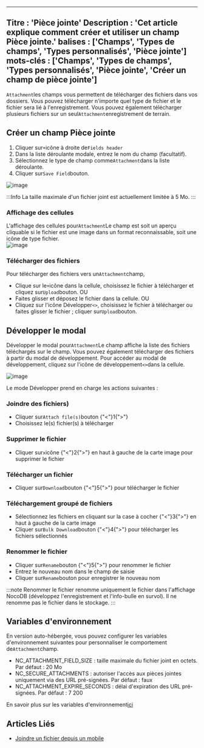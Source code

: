 ***

Titre : 'Pièce jointe'
Description : 'Cet article explique comment créer et utiliser un champ Pièce jointe.'
balises : \['Champs', 'Types de champs', 'Types personnalisés', 'Pièce jointe']
mots-clés : \['Champs', 'Types de champs', 'Types personnalisés', 'Pièce jointe', 'Créer un champ de pièce jointe']
-------------------------------------------------------------------------------------------------------------------

`Attachment`les champs vous permettent de télécharger des fichiers dans vos dossiers. Vous pouvez télécharger n'importe quel type de fichier et le fichier sera lié à l'enregistrement. Vous pouvez également télécharger plusieurs fichiers sur un seul`Attachment`enregistrement de terrain.

## Créer un champ Pièce jointe

1. Cliquer sur`+`icône à droite de`Fields header`
2. Dans la liste déroulante modale, entrez le nom du champ (facultatif).
3. Sélectionnez le type de champ comme`Attachment`dans la liste déroulante.
4. Cliquer sur`Save Field`bouton.

![image](/img/v2/fields/types/attachment.png)

:::Info
La taille maximale d'un fichier joint est actuellement limitée à 5 Mo.
:::

### Affichage des cellules

L'affichage des cellules pour`Attachment`Le champ est soit un aperçu cliquable si le fichier est une image dans un format reconnaissable, soit une icône de type fichier.\
![image](/img/v2/fields/attachment-cell.png)

### Télécharger des fichiers

Pour télécharger des fichiers vers un`Attachment`champ,

* Clique sur le`+`icône dans la cellule, choisissez le fichier à télécharger et cliquez sur`Upload`bouton. OU
* Faites glisser et déposez le fichier dans la cellule. OU
* Cliquez sur l'icône Développer`<>`, choisissez le fichier à télécharger ou faites glisser le fichier ; cliquer sur`Upload`bouton.

## Développer le modal

Développer le modal pour`Attachment`Le champ affiche la liste des fichiers téléchargés sur le champ. Vous pouvez également télécharger des fichiers à partir du modal de développement. Pour accéder au modal de développement, cliquez sur l'icône de développement`<>`dans la cellule.

![image](/img/v2/fields/attachment-expand.png)

Le mode Développer prend en charge les actions suivantes :

### Joindre des fichiers)

* Cliquer sur`Attach file(s)`bouton {"<"}1{">"}
* Choisissez le(s) fichier(s) à télécharger

### Supprimer le fichier

* Cliquer sur`x`icône {"<"}2{">"} en haut à gauche de la carte image pour supprimer le fichier

### Télécharger un fichier

* Cliquer sur`Download`bouton {"<"}5{">"} pour télécharger le fichier

### Téléchargement groupé de fichiers

* Sélectionnez les fichiers en cliquant sur la case à cocher {"<"}3{">"} en haut à gauche de la carte image
* Cliquer sur`Bulk Download`bouton {"<"}4{">"} pour télécharger les fichiers sélectionnés

### Renommer le fichier

* Cliquer sur`Rename`bouton {"<"}5{">"} pour renommer le fichier
* Entrez le nouveau nom dans le champ de saisie
* Cliquer sur`Rename`bouton pour enregistrer le nouveau nom

:::note
Renommer le fichier renomme uniquement le fichier dans l'affichage NocoDB (développez l'enregistrement et l'info-bulle en survol). Il ne renomme pas le fichier dans le stockage.
:::

## Variables d'environnement

En version auto-hébergée, vous pouvez configurer les variables d'environnement suivantes pour personnaliser le comportement de`Attachment`champ.

* NC\_ATTACHMENT\_FIELD\_SIZE : taille maximale du fichier joint en octets. Par défaut : 20 Mo
* NC\_SECURE\_ATTACHMENTS : autoriser l'accès aux pièces jointes uniquement via des URL pré-signées. Par défaut : faux
* NC\_ATTACHMENT\_EXPIRE\_SECONDS : délai d'expiration des URL pré-signées. Par défaut : 7 200

En savoir plus sur les variables d'environnement[ici](/getting-started/self-hosted/environment-variables)

## Articles Liés

* [Joindre un fichier depuis un mobile](/views/view-types/form#attaching-a-file-from-mobile-device)

